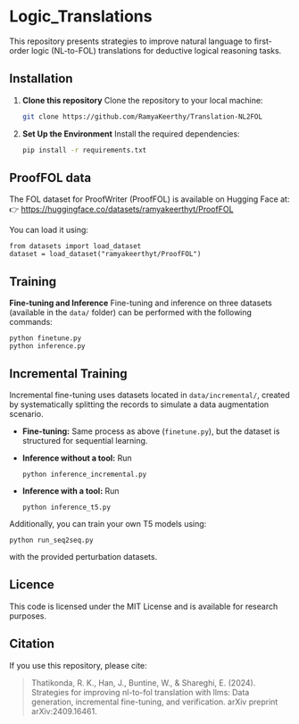 # Logic_Translations
This repository presents strategies to improve natural language to first-order logic (NL-to-FOL) translations for deductive logical reasoning tasks.

## Installation

1. **Clone this repository**
   Clone the repository to your local machine:
   ```bash
   git clone https://github.com/RamyaKeerthy/Translation-NL2FOL

2. **Set Up the Environment**
  Install the required dependencies:
   ```bash
   pip install -r requirements.txt


## ProofFOL data
  The FOL dataset for ProofWriter (ProofFOL) is available on Hugging Face at:
👉 https://huggingface.co/datasets/ramyakeerthyt/ProofFOL

  You can load it using:
  ```
  from datasets import load_dataset
  dataset = load_dataset("ramyakeerthyt/ProofFOL")
  ```
## Training 
**Fine-tuning and Inference**
Fine-tuning and inference on three datasets (available in the ```data/``` folder) can be performed with the following commands:
```
python finetune.py
python inference.py
```
## Incremental Training
Incremental fine-tuning uses datasets located in ```data/incremental/```, created by systematically splitting the records to simulate a data augmentation scenario.

- **Fine-tuning:** Same process as above (```finetune.py```), but the dataset is structured for sequential learning.

- **Inference without a tool:** Run
  ```
  python inference_incremental.py
  ```
- **Inference with a tool:** Run
  ```
  python inference_t5.py
  ```

Additionally, you can train your own T5 models using:
```
python run_seq2seq.py
```
with the provided perturbation datasets.

## Licence
This code is licensed under the MIT License and is available for research purposes.

## Citation
If you use this repository, please cite:
> Thatikonda, R. K., Han, J., Buntine, W., & Shareghi, E. (2024). Strategies for improving nl-to-fol translation with llms: Data generation, incremental fine-tuning, and verification. arXiv preprint arXiv:2409.16461.
